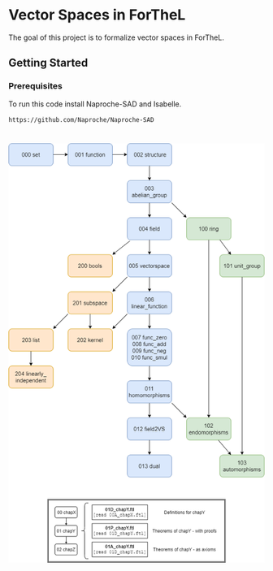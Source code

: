 # Vector Spaces in ForTheL

The goal of this project is to formalize vector spaces in ForTheL.

## Getting Started

### Prerequisites

To run this code install Naproche-SAD and Isabelle.

```
https://github.com/Naproche/Naproche-SAD
```

#

![](data_structuring.png)
